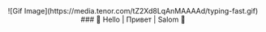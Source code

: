 <center>
![Gif Image](https://media.tenor.com/tZ2Xd8LqAnMAAAAd/typing-fast.gif)
### 👋 Hello | Привет | Salom 👋
</center>
<!--
**robot3human0/robot3human0** is a ✨ _special_ ✨ repository because its `README.md` (this file) appears on your GitHub profile.
![Gif image]("https://media.giphy.com/media/R6gvnAxj2ISzJdbA63/giphy.gif")
Here are some ideas to get you started:

- 🔭 I’m currently working on ...
- 🌱 I’m currently learning ...
- 👯 I’m looking to collaborate on ...
- 🤔 I’m looking for help with ...
- 💬 Ask me about ...
- 📫 How to reach me: ...
- 😄 Pronouns: ...
- ⚡ Fun fact: ...
-->
